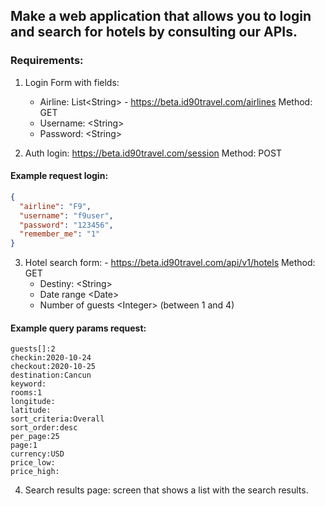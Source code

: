 ## Make a web application that allows you to login and search for hotels by consulting our APIs.

### Requirements:

1. Login Form with fields:
    * Airline: List\<String\> - https://beta.id90travel.com/airlines Method: GET
    * Username: \<String\>
    * Password: \<String\>

2. Auth login: https://beta.id90travel.com/session Method: POST

#### Example request login:

```json
{
  "airline": "F9",
  "username": "f9user",
  "password": "123456",
  "remember_me": "1"
}
```

3. Hotel search form: - https://beta.id90travel.com/api/v1/hotels Method: GET
    * Destiny: \<String\>
    * Date range \<Date\>
    * Number of guests \<Integer\> (between 1 and 4)

#### Example query params request:

```shell
guests[]:2
checkin:2020-10-24
checkout:2020-10-25
destination:Cancun
keyword:
rooms:1
longitude:
latitude:
sort_criteria:Overall
sort_order:desc
per_page:25
page:1
currency:USD
price_low:
price_high:
```

4. Search results page: screen that shows a list with the search results.